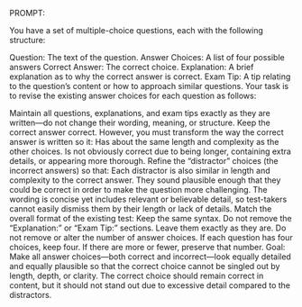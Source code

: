 PROMPT:

You have a set of multiple-choice questions, each with the following structure:

Question: The text of the question.
Answer Choices: A list of four possible answers
Correct Answer: The correct choice.
Explanation: A brief explanation as to why the correct answer is correct.
Exam Tip: A tip relating to the question’s content or how to approach similar questions.
Your task is to revise the existing answer choices for each question as follows:

Maintain all questions, explanations, and exam tips exactly as they are written—do not change their wording, meaning, or structure.
Keep the correct answer correct. However, you must transform the way the correct answer is written so it:
Has about the same length and complexity as the other choices.
Is not obviously correct due to being longer, containing extra details, or appearing more thorough.
Refine the “distractor” choices (the incorrect answers) so that:
Each distractor is also similar in length and complexity to the correct answer.
They sound plausible enough that they could be correct in order to make the question more challenging.
The wording is concise yet includes relevant or believable detail, so test-takers cannot easily dismiss them by their length or lack of details.
Match the overall format of the existing test:
Keep the same syntax.
Do not remove the “Explanation:” or “Exam Tip:” sections. Leave them exactly as they are.
Do not remove or alter the number of answer choices. If each question has four choices, keep four. If there are more or fewer, preserve that number.
Goal:
Make all answer choices—both correct and incorrect—look equally detailed and equally plausible so that the correct choice cannot be singled out by length, depth, or clarity. The correct choice should remain correct in content, but it should not stand out due to excessive detail compared to the distractors.
